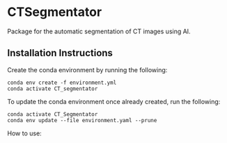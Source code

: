 # CTSegmentator 
Package for the automatic segmentation of CT images using AI.

## Installation Instructions

Create the conda environment by running the following:

```
conda env create -f environment.yml
conda activate CT_segmentator
```

To update the conda environment once already created, run the following:

```
conda activate CT_Segmentator
conda env update --file environment.yaml --prune
```

How to use: 

